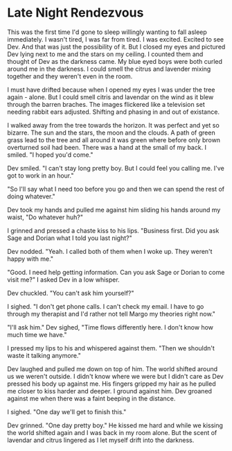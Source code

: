 # Late Night Rendezvous

This was the first time I'd gone to sleep willingly wanting to fall asleep immediately. I wasn't tired, I was far from tired.  I was excited.  Excited to see Dev.  And that was just the possibility of it.  But I closed my eyes and pictured Dev lying next to me and the stars on my ceiling.  I counted them and thought of Dev as the darkness came.  My blue eyed boys were both curled around me in the darkness.  I could smell the citrus and lavender mixing together and they weren't even in the room.

I must have drifted because when I opened my eyes I was under the tree again - alone.  But I could smell citris and lavendar on the wind as it blew through the barren braches.  The images flickered like a television set needing rabbit ears adjusted.  Shifting and phasing in and out of existance.

I walked away from the tree towards the horizon.  It was perfect and yet so bizarre.  The sun and the stars, the moon and the clouds.  A path of green grass lead to the tree and all around it was green where before only brown overturned soil had been. There was a hand at the small of my back.  I smiled.  "I hoped you'd come."

Dev smiled.  "I can't stay long pretty boy.  But I could feel you calling me.  I've got to work in an hour."

"So I'll say what I need too before you go and then we can spend the rest of doing whatever."

Dev took my hands and pulled me against him sliding his hands around my waist, "Do whatever huh?"

I grinned and pressed a chaste kiss to his lips.  "Business first.  Did you ask Sage and Dorian what I told you last night?"

Dev nodded.  "Yeah.  I called both of them when I woke up. They weren't happy with me."

"Good.  I need help getting information.  Can you ask Sage or Dorian to come visit me?"  I asked Dev in a low whisper.

Dev chuckled.  "You can't ask him yourself?"

I sighed.  "I don't get phone calls.  I can't check my email.  I have to go through my therapist and I'd rather not tell Margo my theories right now."

"I'll ask him."  Dev sighed, "Time flows differently here.  I don't know how much time we have."

I pressed my lips to his and whispered against them.  "Then we shouldn't waste it talking anymore."

Dev laughed and pulled me down on top of him.  The world shifted around us we weren't outside.  I didn't know where we were but I didn't care as Dev pressed his body up against me.  His fingers gripped my hair as he pulled me closer to kiss harder and deeper.  I ground against him.  Dev groaned against me when there was a faint beeping in the distance.


I sighed.  "One day we'll get to finish this."

Dev grinned.  "One day pretty boy."  He kissed me hard and while we kissing the world shifted again and I was back in my room alone.  But the scent of lavendar and citrus lingered as I let myself drift into the darkness.

